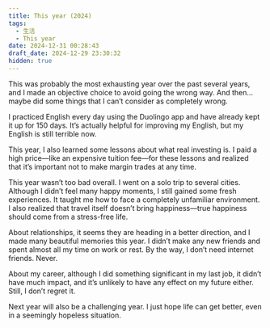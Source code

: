 ```yaml
---
title: This year (2024)
tags:
  - 生活
  - This year
date: 2024-12-31 00:28:43
draft_date: 2024-12-29 23:30:32
hidden: true
---
```



This was probably the most exhausting year over the past several years, and I made an objective choice to avoid going the wrong way. And then… maybe did some things that I can’t consider as completely wrong.

I practiced English every day using the Duolingo app and have already kept it up for 150 days. It’s actually helpful for improving my English, but my English is still terrible now.

This year, I also learned some lessons about what real investing is. I paid a high price—like an expensive tuition fee—for these lessons and realized that it’s important not to make margin trades at any time.

This year wasn’t too bad overall. I went on a solo trip to several cities. Although I didn’t feel many happy moments, I still gained some fresh experiences. It taught me how to face a completely unfamiliar environment. I also realized that travel itself doesn’t bring happiness—true happiness should come from a stress-free life.

About relationships, it seems they are heading in a better direction, and I made many beautiful memories this year. I didn’t make any new friends and spent almost all my time on work or rest. By the way, I don’t need internet friends. Never.

About my career, although I did something significant in my last job, it didn’t have much impact, and it’s unlikely to have any effect on my future either. Still, I don’t regret it.

Next year will also be a challenging year. I just hope life can get better, even in a seemingly hopeless situation.

